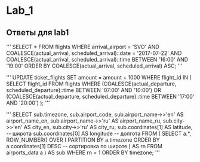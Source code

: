 # Lab_1
## Ответы для lab1
'''
SELECT *
FROM flights
WHERE arrival_airport = 'SVO'
  AND COALESCE(actual_arrival, scheduled_arrival)::date = '2017-07-22'
  AND COALESCE(actual_arrival, scheduled_arrival)::time BETWEEN '16:00' AND '19:00'
ORDER BY COALESCE(actual_arrival, scheduled_arrival) ASC;
'''

'''
UPDATE ticket_flights
SET amount = amount + 1000
WHERE flight_id IN (
    SELECT flight_id
    FROM flights
    WHERE (COALESCE(actual_departure, scheduled_departure)::time BETWEEN '07:00' AND '10:00')
       OR (COALESCE(actual_departure, scheduled_departure)::time BETWEEN '17:00' AND '20:00')
);
'''

'''
SELECT sub.timezone,
       sub.airport_code,
       sub.airport_name->>'en' AS airport_name_en,
       sub.airport_name->>'ru' AS airport_name_ru,
       sub.city->>'en' AS city_en,
       sub.city->>'ru' AS city_ru,
       sub.coordinates[1] AS latitude,   -- широта
       sub.coordinates[0] AS longitude   -- долгота
FROM (
    SELECT a.*,
           ROW_NUMBER() OVER (
               PARTITION BY a.timezone 
               ORDER BY a.coordinates[1] DESC  -- сортировка по широте
           ) AS rn
    FROM airports_data a
) AS sub
WHERE rn = 1
ORDER BY timezone;
'''
